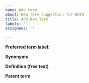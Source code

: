```yaml
---
name: Add term
about: New term suggestion for KOIO
title: Add New Term
labels: ''
assignees: ''

---
```


**Preferred term label:**


**Synonyms**


**Definition (free text)**


**Parent term**
